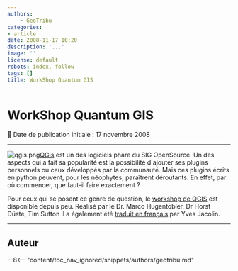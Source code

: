 ```yaml
---
authors:
    - GeoTribu
categories:
- article
date: 2008-11-17 10:20
description: '...'
image: ''
license: default
robots: index, follow
tags: []
title: WorkShop Quantum GIS
---
```


# WorkShop Quantum GIS

:calendar: Date de publication initiale : 17 novembre 2008

----

![qgis.png](/sites/default/files/Tuto/img/Blog/qgis/qgis.png)[QGis](http://www.qgis.org/) est un des logiciels phare du SIG OpenSource. Un des aspects qui a fait sa popularité est la possibilité d'ajouter ses plugins personnels ou ceux développés par la communauté. Mais ces plugins écrits en python peuvent, pour les néophytes, paraîtrent déroutants. En effet, par où commencer, que faut-il faire exactement ?

Pour ceux qui se posent ce genre de question, le [workshop de QGIS](http://softlibre.gloobe.org/lib/exe/fetch.php/qgis/workshop/qgis_plugins_fr.tar.gz?id=qgis%3Aworkshop%3Aplugin&cache=cache) est disponible depuis peu. Réalisé par le Dr. Marco Hugentobler, Dr Horst Düste, Tim Sutton il a également été [traduit en français](http://softlibre.gloobe.org/doku.php/qgis/workshop/plugin) par Yves Jacolin.

----

## Auteur

--8<-- "content/toc_nav_ignored/snippets/authors/geotribu.md"
